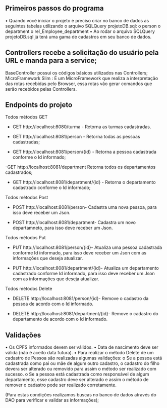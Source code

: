 ## Primeiros passos do programa
•	Quando você iniciar o projeto é preciso criar no banco de dados as seguintes tabelas utilizando o arquivo SQLQuery projetoDB.sql:
o	person 
o	department 
o	rel_Employee_department 
•	Ao rodar o arquivo SQLQuery projetoDB.sql já terá uma gama de cadastros em seu banco de dados.
## Controllers recebe a solicitação do usuário pela URL e manda para a service;
BaseController possui os códigos básicos utilizados nas Controllers; 
MicroFramework Slim : É um MicroFramework que realiza a interpretação das rotas recebidas pelo Browser, essa rotas vão gerar comandos que serão recebidos pelas Controllers. 
## Endpoints do projeto 

Todos métodos GET
- GET http://localhost:8080/turma - Retorna as turmas cadastradas.
- GET http://localhost:8081/person - Retorna todas as pessoas cadastradas;

- GET http://localhost:8081/person/{id} - Retorna a pessoa cadastrada conforme o Id informado;

-GET http://localhost:8081/department Retorna todos os departamentos cadastrados;

- GET http://localhost:8081/department/{id} - Retorna o departamento  cadastrado conforme o Id informado;


Todos métodos Post
- POST http://localhost:8081/person- Cadastra uma nova pessoa, para isso deve receber um Json.

- POST http://localhost:8081/department- Cadastra um novo departamneto, para isso deve receber um Json.

Todos métodos Put
- PUT http://localhost:8081/person/{id}- Atualiza uma pessoa cadastrada conforme Id informado, para isso deve receber um Json com as informações que deseja atualizar.

- PUT http://localhost:8081/department/{id}- Atualiza um departamento cadastrado conforme Id informado, para isso deve receber um Json com as informações que deseja atualizar.

Todos métodos Delete
- DELETE http://localhost:8081/person/{id}- Remove o cadastro da pessoa de acordo com o Id informado.

- DELETE http://localhost:8081/department/{id}- Remove o cadastro do departamento de acordo com o Id informado. 


## Validações
•	Os CPFS informados devem ser válidos. 
•	Data de nascimento deve ser válida (não é aceito data futura).
•	Para realizar o método Delete de um cadastro de Pessoa são realizadas algumas validações: 
o	Se a pessoa está cadastrada como pai ou mãe de algum outro cadastro, o cadastro do filho devera ser alterado ou removido para assim o método ser realizado com sucesso.
o	Se a pessoa está cadastrada como responsável de algum departamento, esse cadastro deve ser alterado e assim o método de remover o cadastro pode ser realizado corretamente. 

(Para estas condições realizamos buscas no banco de dados através do DAO para verificar e validar as informações);






